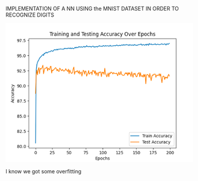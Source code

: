 IMPLEMENTATION OF A NN USING the MNIST DATASET IN ORDER TO RECOGNIZE DIGITS

![Acc plot](acc.png)

I know we got some overfitting